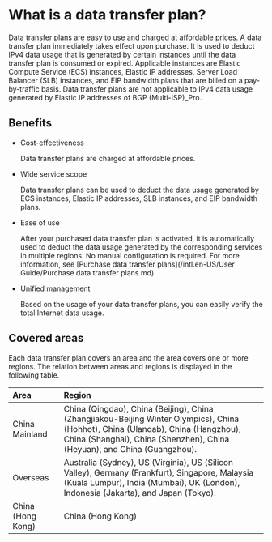 # What is a data transfer plan?

Data transfer plans are easy to use and charged at affordable prices. A data transfer plan immediately takes effect upon purchase. It is used to deduct IPv4 data usage that is generated by certain instances until the data transfer plan is consumed or expired. Applicable instances are Elastic Compute Service \(ECS\) instances, Elastic IP addresses, Server Load Balancer \(SLB\) instances, and EIP bandwidth plans that are billed on a pay-by-traffic basis. Data transfer plans are not applicable to IPv4 data usage generated by Elastic IP addresses of BGP \(Multi-ISP\)\_Pro.

## Benefits

-   Cost-effectiveness

    Data transfer plans are charged at affordable prices.

-   Wide service scope

    Data transfer plans can be used to deduct the data usage generated by ECS instances, Elastic IP addresses, SLB instances, and EIP bandwidth plans.

-   Ease of use

    After your purchased data transfer plan is activated, it is automatically used to deduct the data usage generated by the corresponding services in multiple regions. No manual configuration is required. For more information, see [Purchase data transfer plans](/intl.en-US/User Guide/Purchase data transfer plans.md).

-   Unified management

    Based on the usage of your data transfer plans, you can easily verify the total Internet data usage.


## Covered areas

Each data transfer plan covers an area and the area covers one or more regions. The relation between areas and regions is displayed in the following table.

|Area|Region|
|:---|:-----|
|China Mainland|China \(Qingdao\), China \(Beijing\), China \(Zhangjiakou-Beijing Winter Olympics\), China \(Hohhot\), China \(Ulanqab\), China \(Hangzhou\), China \(Shanghai\), China \(Shenzhen\), China \(Heyuan\), and China \(Guangzhou\).|
|Overseas|Australia \(Sydney\), US \(Virginia\), US \(Silicon Valley\), Germany \(Frankfurt\), Singapore, Malaysia \(Kuala Lumpur\), India \(Mumbai\), UK \(London\), Indonesia \(Jakarta\), and Japan \(Tokyo\).|
|China \(Hong Kong\)|China \(Hong Kong\)|

